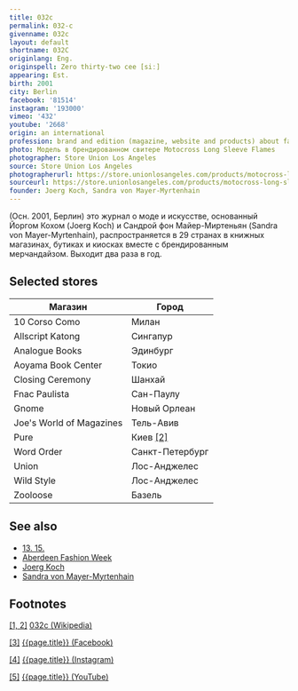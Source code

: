 ```yaml
---
title: 032c
permalink: 032-c
givenname: 032c
layout: default
shortname: 032C
originlang: Eng.
originspell: Zero thirty-two cee [siː]
appearing: Est.
birth: 2001
city: Berlin
facebook: '81514'
instagram: '193000'
vimeo: '432'
youtube: '2668'
origin: an international
profession: brand and edition (magazine, website and products) about fashion and art
photo: Модель в брендированном свитере Motocross Long Sleeve Flames
photographer: Store Union Los Angeles
source: Store Union Los Angeles
photographerurl: https://store.unionlosangeles.com/products/motocross-long-sleeve-flames-t-shirt
sourceurl: https://store.unionlosangeles.com/products/motocross-long-sleeve-flames-t-shirt
founder: Joerg Koch, Sandra von Mayer-Myrtenhain
---
```


(Осн. 2001, Берлин) это журнал о моде и искусстве, основанный Йоргом Кохом (Joerg Koch) и Сандрой фон Майер-Миртеньян (Sandra von Mayer-Myrtenhain), распространяется в 29 странах в книжных магазинах, бутиках и киосках вместе с брендированным мерчандайзом. Выходит два раза в год.

## Selected stores

|Магазин|Город|
|-|-|
|10 Corso Como|Милан|
|Allscript Katong|Сингапур|
|Analogue Books|Эдинбург|
|Aoyama Book Center|Токио|
|Closing Ceremony|Шанхай|
|Fnac Paulista|Сан-Паулу|
|Gnome|Новый Орлеан|
|Joe's World of Magazines|Тель-Авив|
|Pure|Киев <span id="a2">[\[2\]](#f2)</span>|
|Word Order|Санкт-Петербург|
|Union|Лос-Анджелес|
|Wild Style|Лос-Анджелес|
|Zooloose|Базель|

## See also

+ [13. 15.](13-15)
+ [Aberdeen Fashion Week](aberdeen-fashion-week)
+ [Joerg Koch](joerg-koch)
+ [Sandra von Mayer-Myrtenhain](sandra-von-mayer-yrmtenhain)

## Footnotes

[[1, 2]](#a1) <span id="f1"></span> [032c (Wikipedia)](https://en.wikipedia.org/wiki/032c)

[[3]](#a3) <span id="f3"></span> [{{page.title}} (Facebook)](https://www.facebook.com/pg/032cWorkshop/community/?ref=page_internal)

[[4]](#a4) <span id="f4"></span> [{{page.title}} (Instagram)](https://www.instagram.com/032c_mag/)

[[5]](#a5) <span id="f5"></span> [{{page.title}} (YouTube)](https://www.youtube.com/user/032cworkshop/about?disable_polymer=1)
